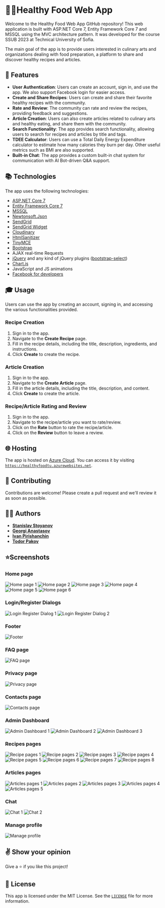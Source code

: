 # **🥑🍴Healthy Food Web App**

Welcome to the Healthy Food Web App GitHub repository! This web application is built with ASP.NET Core 7, Entity Framework Core 7 and MSSQL using the MVC architecture pattern. It was developed for the course SSUB 2023 at Technical University of Sofia.

The main goal of the app is to provide users interested in culinary arts and organizations dealing with food preparation, a platform to share and discover healthy recipes and articles.


## **🌟 Features**



* **User Authentication**: Users can create an account, sign in, and use the app. We also support Facebook login for easier access.
* **Create and Share Recipes**: Users can create and share their favorite healthy recipes with the community.
* **Rate and Review**: The community can rate and review the recipes, providing feedback and suggestions.
* **Article Creation**: Users can also create articles related to culinary arts and healthy eating, and share them with the community.
* **Search Functionality**: The app provides search functionality, allowing users to search for recipes and articles by title and tags.
* **TDEE Calculator**: Users can use a Total Daily Energy Expenditure calculator to estimate how many calories they burn per day. Other useful metrics such as BMI are also supported.
* **Built-in Chat**: The app provides a custom built-in chat system for communication with AI Bot-driven Q&A support.


## **📚 Technologies**

The app uses the following technologies:



* [ASP.NET Core 7](https://learn.microsoft.com/en-us/aspnet/core/release-notes/aspnetcore-7.0?view=aspnetcore-7.0)
* [Entity Framework Core 7](https://learn.microsoft.com/en-us/ef/core/what-is-new/ef-core-7.0/whatsnew)
* [MSSQL](https://www.microsoft.com/en-us/sql-server/sql-server-downloads)
* [Newtonsoft.Json](https://www.nuget.org/packages/Newtonsoft.Json/)
* [SendGrid](https://github.com/sendgrid)
* [SendGrid Widget](https://sgwidget.com/)
* [Cloudinary](https://github.com/cloudinary/CloudinaryDotNet)
* [HtmlSanitizer](https://github.com/mganss/HtmlSanitizer)
* [TinyMCE](https://github.com/tinymce/)
* [Bootstrap](https://github.com/twbs/bootstrap)
* AJAX real-time Requests
* [jQuery](https://github.com/jquery/jquery) and any kind of jQuery plugins ([bootstrap-select](https://developer.snapappointments.com/bootstrap-select/))
* [Chart.js](https://github.com/chartjs/Chart.js)
* JavaScript and JS animations
* [Facebook for developers](https://developers.facebook.com)


## **🎓 Usage**

Users can use the app by creating an account, signing in, and accessing the various functionalities provided.


### **Recipe Creation**



1. Sign in to the app.
2. Navigate to the **Create Recipe** page.
3. Fill in the recipe details, including the title, description, ingredients, and instructions.
4. Click **Create** to create the recipe.


### **Article Creation**



1. Sign in to the app.
2. Navigate to the **Create Article** page.
3. Fill in the article details, including the title, description, and content.
4. Click **Create** to create the article.


### **Recipe/Article Rating and Review**



1. Sign in to the app.
2. Navigate to the recipe/article you want to rate/review.
3. Click on the **Rate** button to rate the recipe/article.
4. Click on the **Review** button to leave a review.


## **🌐 Hosting**

The app is hosted on [Azure Cloud](https://azure.microsoft.com/en-us). You can access it by visiting <code>https://healthyfoodtu.azurewebsites.net</code>.


## **🤝 Contributing**

Contributions are welcome! Please create a pull request and we'll review it as soon as possible.


## 🧑‍💻 **Authors**



* **[Stanislav Stoyanov](https://github.com/stanislavstoyanov99)**
* **[Georgi Anastasov](https://github.com/georgianastasov)**
* **[Ivan Pirishanchin](https://github.com/energyuser)**
* **[Todor Pakov](https://github.com/trpakov)**


## ⭐**Screenshots**

### Home page
![Home page 1](https://github.com/stanislavstoyanov99/HealthyFood/blob/main/Screenshots/home-page-1.jpg)
![Home page 2](https://github.com/stanislavstoyanov99/HealthyFood/blob/main/Screenshots/home-page-2.jpg)
![Home page 3](https://github.com/stanislavstoyanov99/HealthyFood/blob/main/Screenshots/home-page-3.jpg)
![Home page 4](https://github.com/stanislavstoyanov99/HealthyFood/blob/main/Screenshots/home-page-4.jpg)
![Home page 5](https://github.com/stanislavstoyanov99/HealthyFood/blob/main/Screenshots/home-page-5.jpg)
![Home page 6](https://github.com/stanislavstoyanov99/HealthyFood/blob/main/Screenshots/home-page-6.jpg)

### Login/Register Dialogs
![Login Register Dialog 1](https://github.com/stanislavstoyanov99/HealthyFood/blob/main/Screenshots/login-page-1.jpg)
![Login Register Dialog 2](https://github.com/stanislavstoyanov99/HealthyFood/blob/main/Screenshots/register-page-1.jpg)

### Footer
![Footer](https://github.com/stanislavstoyanov99/HealthyFood/blob/main/Screenshots/home-page-7.jpg)

### FAQ page
![FAQ page](https://github.com/stanislavstoyanov99/HealthyFood/blob/main/Screenshots/faq-page-1.jpg)

### Privacy page
![Privacy page](https://github.com/stanislavstoyanov99/HealthyFood/blob/main/Screenshots/privacy-page-1.jpg)

### Contacts page
![Contacts page](https://github.com/stanislavstoyanov99/HealthyFood/blob/main/Screenshots/contacts-page-1.jpg)

### Admin Dashboard
![Admin Dashboard 1](https://github.com/stanislavstoyanov99/HealthyFood/blob/main/Screenshots/admin-dashboard-1.jpg)
![Admin Dashboard 2](https://github.com/stanislavstoyanov99/HealthyFood/blob/main/Screenshots/admin-dashboard-2.jpg)
![Admin Dashboard 3](https://github.com/stanislavstoyanov99/HealthyFood/blob/main/Screenshots/admin-dashboard-3.jpg)

### Recipes pages
![Recipe pages 1](https://github.com/stanislavstoyanov99/HealthyFood/blob/main/Screenshots/create-recipe-review.jpg)
![Recipe pages 2](https://github.com/stanislavstoyanov99/HealthyFood/blob/main/Screenshots/edit-own-recipe.jpg)
![Recipe pages 3](https://github.com/stanislavstoyanov99/HealthyFood/blob/main/Screenshots/recipes-page-1jpg)
![Recipe pages 4](https://github.com/stanislavstoyanov99/HealthyFood/blob/main/Screenshots/recipes-details-page-1.jpg)
![Recipe pages 5](https://github.com/stanislavstoyanov99/HealthyFood/blob/main/Screenshots/recipes-details-page-2.jpg)
![Recipe pages 6](https://github.com/stanislavstoyanov99/HealthyFood/blob/main/Screenshots/already-created-review.jpg)
![Recipe pages 7](https://github.com/stanislavstoyanov99/HealthyFood/blob/main/Screenshots/submit-recipe-page.jpg)
![Recipe pages 8](https://github.com/stanislavstoyanov99/HealthyFood/blob/main/Screenshots/view-own-recipes.jpg)

### Articles pages
![Articles pages 1](https://github.com/stanislavstoyanov99/HealthyFood/blob/main/Screenshots/articles-page-1.jpg)
![Articles pages 2](https://github.com/stanislavstoyanov99/HealthyFood/blob/main/Screenshots/articles-details-page-1.jpg)
![Articles pages 3](https://github.com/stanislavstoyanov99/HealthyFood/blob/main/Screenshots/articles-details-page-2.jpg)
![Articles pages 4](https://github.com/stanislavstoyanov99/HealthyFood/blob/main/Screenshots/articles-comments.jpg)
![Articles pages 5](https://github.com/stanislavstoyanov99/HealthyFood/blob/main/Screenshots/articles-search-page.jpg)

### Chat
![Chat 1](https://github.com/stanislavstoyanov99/HealthyFood/blob/main/Screenshots/chat-1.jpg)
![Chat 2](https://github.com/stanislavstoyanov99/HealthyFood/blob/main/Screenshots/chat-2.jpg)

### Manage profile
![Manage profile](https://github.com/stanislavstoyanov99/HealthyFood/blob/main/Screenshots/manage-profile.jpg)


## **✌️ Show your opinion**

Give a ⭐ if you like this project!


## **📝 License**

This app is licensed under the MIT License. See the <code>[LICENSE](https://github.com/stanislavstoyanov99/HealthyFood/blob/main/LICENSE)</code> file for more information.
